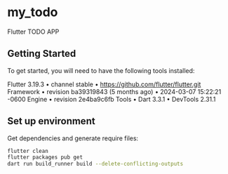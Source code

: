 # my_todo

Flutter TODO APP

## Getting Started

To get started, you will need to have the following tools installed:

Flutter 3.19.3 • channel stable • https://github.com/flutter/flutter.git
Framework • revision ba39319843 (5 months ago) • 2024-03-07 15:22:21 -0600
Engine • revision 2e4ba9c6fb
Tools • Dart 3.3.1 • DevTools 2.31.1


## Set up environment
Get dependencies and generate require files:

```bash
flutter clean
flutter packages pub get
dart run build_runner build --delete-conflicting-outputs
```